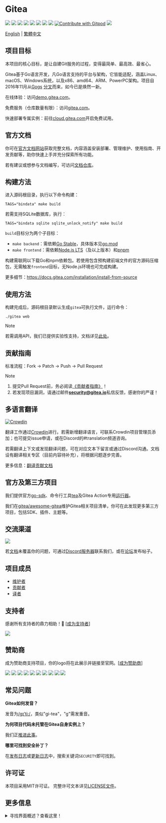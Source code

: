 # Gitea

[![](https://github.com/go-gitea/gitea/actions/workflows/release-nightly.yml/badge.svg?branch=main)](https://github.com/go-gitea/gitea/actions/workflows/release-nightly.yml?query=branch%3Amain "Release Nightly")
[![](https://img.shields.io/discord/322538954119184384.svg?logo=discord&logoColor=white&label=Discord&color=5865F2)](https://discord.gg/Gitea "Join the Discord chat at https://discord.gg/Gitea")
[![](https://goreportcard.com/badge/code.gitea.io/gitea)](https://goreportcard.com/report/code.gitea.io/gitea "Go Report Card")
[![](https://pkg.go.dev/badge/code.gitea.io/gitea?status.svg)](https://pkg.go.dev/code.gitea.io/gitea "GoDoc")
[![](https://img.shields.io/github/release/go-gitea/gitea.svg)](https://github.com/go-gitea/gitea/releases/latest "GitHub release")
[![](https://www.codetriage.com/go-gitea/gitea/badges/users.svg)](https://www.codetriage.com/go-gitea/gitea "Help Contribute to Open Source")
[![](https://opencollective.com/gitea/tiers/backers/badge.svg?label=backers&color=brightgreen)](https://opencollective.com/gitea "Become a backer/sponsor of gitea")
[![](https://img.shields.io/badge/License-MIT-blue.svg)](https://opensource.org/licenses/MIT "License: MIT")
[![Contribute with Gitpod](https://img.shields.io/badge/Contribute%20with-Gitpod-908a85?logo=gitpod&color=green)](https://gitpod.io/#https://github.com/go-gitea/gitea)
[![](https://badges.crowdin.net/gitea/localized.svg)](https://translate.gitea.com "Crowdin")

[English](./README.md) | [繁體中文](./README.zh-tw.md)

## 项目目标

本项目的核心目标，是让自建Git服务的过程，变得最简单、最高效、最省心。

Gitea基于Go语言开发，凡Go语言支持的平台与架构，它皆能适配，涵盖Linux、macOS、Windows系统，以及x86、amd64、ARM、PowerPC架构。项目自2016年11月从[Gogs](https://gogs.io) [分叉](https://blog.gitea.com/welcome-to-gitea/)而来，如今已是焕然一新。

在线体验：访问[demo.gitea.com](https://demo.gitea.com)。

免费服务（仓库数量有限）：访问[gitea.com](https://gitea.com/user/login)。

快速部署专属实例：前往[cloud.gitea.com](https://cloud.gitea.com)开启免费试用。

## 官方文档

你可在[官方文档网站](https://docs.gitea.com/)获取完整文档，内容涵盖安装部署、管理维护、使用指南、开发贡献等，助你快速上手并充分探索所有功能。

若有建议或想参与文档编写，可访问[文档仓库](https://gitea.com/gitea/docs)。

## 构建方法

进入源码根目录，执行以下命令构建：

    TAGS="bindata" make build

若需支持SQLite数据库，执行：

    TAGS="bindata sqlite sqlite_unlock_notify" make build

`build`目标分为两个子目标：

- `make backend`：需依赖[Go Stable](https://go.dev/dl/)，具体版本见[go.mod](/go.mod)
- `make frontend`：需依赖[Node.js LTS](https://nodejs.org/en/download/)（及以上版本）和[pnpm](https://pnpm.io/installation)

构建需联网以下载Go和npm依赖包。若使用包含预构建前端文件的官方源码压缩包，无需触发`frontend`目标，无Node.js环境也可完成构建。

更多细节：https://docs.gitea.com/installation/install-from-source

## 使用方法

构建完成后，源码根目录默认生成`gitea`可执行文件，运行命令：

    ./gitea web

> [!NOTE]
> 若需调用API，我们已提供实验性支持，文档详见[此处](https://docs.gitea.com/api)。

## 贡献指南

标准流程：Fork → Patch → Push → Pull Request

> [!NOTE]
>
> 1. 提交Pull Request前，务必阅读[《贡献者指南》](CONTRIBUTING.md)！
> 2. 若发现项目漏洞，请通过邮件**security@gitea.io**私信反馈，感谢你的严谨！

## 多语言翻译

[![Crowdin](https://badges.crowdin.net/gitea/localized.svg)](https://translate.gitea.com)

翻译工作通过[Crowdin](https://translate.gitea.com)进行。若需新增翻译语言，可联系Crowdin项目管理员添加；也可提交issue申请，或在Discord的#translation频道咨询。

若需翻译上下文或发现翻译问题，可在对应文本下留言或通过Discord沟通。文档设有翻译相关专区（目前内容待补充），将根据问题逐步完善。

更多信息：[翻译贡献文档](https://docs.gitea.com/contributing/localization)

## 官方及第三方项目

我们提供官方[go-sdk](https://gitea.com/gitea/go-sdk)、命令行工具[tea](https://gitea.com/gitea/tea)及Gitea Action专用[运行器](https://gitea.com/gitea/act_runner)。

我们在[gitea/awesome-gitea](https://gitea.com/gitea/awesome-gitea)维护Gitea相关项目清单，你可在此发现更多第三方项目，包括SDK、插件、主题等。

## 交流渠道

[![](https://img.shields.io/discord/322538954119184384.svg?logo=discord&logoColor=white&label=Discord&color=5865F2)](https://discord.gg/Gitea "Join the Discord chat at https://discord.gg/Gitea")

若[文档](https://docs.gitea.com/)未覆盖你的问题，可通过[Discord服务器](https://discord.gg/Gitea)联系我们，或在[论坛](https://forum.gitea.com/)发布帖子。

## 项目成员

- [维护者](https://github.com/orgs/go-gitea/people)
- [贡献者](https://github.com/go-gitea/gitea/graphs/contributors)
- [译者](options/locale/TRANSLATORS)

## 支持者

感谢所有支持者的鼎力相助！🙏 [[成为支持者](https://opencollective.com/gitea#backer)]

<a href="https://opencollective.com/gitea#backers" target="_blank"><img src="https://opencollective.com/gitea/backers.svg?width=890"></a>

## 赞助商

成为赞助商支持项目，你的logo将在此展示并链接至官网。[[成为赞助商](https://opencollective.com/gitea#sponsor)]

<a href="https://opencollective.com/gitea/sponsor/0/website" target="_blank"><img src="https://opencollective.com/gitea/sponsor/0/avatar.svg"></a>
<a href="https://opencollective.com/gitea/sponsor/1/website" target="_blank"><img src="https://opencollective.com/gitea/sponsor/1/avatar.svg"></a>
<a href="https://opencollective.com/gitea/sponsor/2/website" target="_blank"><img src="https://opencollective.com/gitea/sponsor/2/avatar.svg"></a>
<a href="https://opencollective.com/gitea/sponsor/3/website" target="_blank"><img src="https://opencollective.com/gitea/sponsor/3/avatar.svg"></a>
<a href="https://opencollective.com/gitea/sponsor/4/website" target="_blank"><img src="https://opencollective.com/gitea/sponsor/4/avatar.svg"></a>
<a href="https://opencollective.com/gitea/sponsor/5/website" target="_blank"><img src="https://opencollective.com/gitea/sponsor/5/avatar.svg"></a>
<a href="https://opencollective.com/gitea/sponsor/6/website" target="_blank"><img src="https://opencollective.com/gitea/sponsor/6/avatar.svg"></a>
<a href="https://opencollective.com/gitea/sponsor/7/website" target="_blank"><img src="https://opencollective.com/gitea/sponsor/7/avatar.svg"></a>
<a href="https://opencollective.com/gitea/sponsor/8/website" target="_blank"><img src="https://opencollective.com/gitea/sponsor/8/avatar.svg"></a>
<a href="https://opencollective.com/gitea/sponsor/9/website" target="_blank"><img src="https://opencollective.com/gitea/sponsor/9/avatar.svg"></a>

## 常见问题

**Gitea如何发音？**

发音为[/ɡɪ'ti:/](https://youtu.be/EM71-2uDAoY)，类似"gi-tea"，"g"需发重音。

**为何项目代码未托管在Gitea自身实例上？**

我们正[推进此事](https://github.com/go-gitea/gitea/issues/1029)。

**哪里可找到安全补丁？**

在[发布日志](https://github.com/go-gitea/gitea/releases)或[更新日志](https://github.com/go-gitea/gitea/blob/main/CHANGELOG.md)中，搜索关键词`SECURITY`即可找到。

## 许可证

本项目采用MIT许可证。
完整许可文本详见[LICENSE文件](https://github.com/go-gitea/gitea/blob/main/LICENSE)。

## 更多信息

<details>
<summary>寻找界面概述？查看这里！</summary>

### 登录/注册页面

![Login](https://dl.gitea.com/screenshots/login.png)
![Register](https://dl.gitea.com/screenshots/register.png)

### 用户仪表板

![Home](https://dl.gitea.com/screenshots/home.png)
![Issues](https://dl.gitea.com/screenshots/issues.png)
![Pull Requests](https://dl.gitea.com/screenshots/pull_requests.png)
![Milestones](https://dl.gitea.com/screenshots/milestones.png)

### 用户资料

![Profile](https://dl.gitea.com/screenshots/user_profile.png)

### 探索

![Repos](https://dl.gitea.com/screenshots/explore_repos.png)
![Users](https://dl.gitea.com/screenshots/explore_users.png)
![Orgs](https://dl.gitea.com/screenshots/explore_orgs.png)

### 仓库

![Home](https://dl.gitea.com/screenshots/repo_home.png)
![Commits](https://dl.gitea.com/screenshots/repo_commits.png)
![Branches](https://dl.gitea.com/screenshots/repo_branches.png)
![Labels](https://dl.gitea.com/screenshots/repo_labels.png)
![Milestones](https://dl.gitea.com/screenshots/repo_milestones.png)
![Releases](https://dl.gitea.com/screenshots/repo_releases.png)
![Tags](https://dl.gitea.com/screenshots/repo_tags.png)

#### 仓库问题

![List](https://dl.gitea.com/screenshots/repo_issues.png)
![Issue](https://dl.gitea.com/screenshots/repo_issue.png)

#### 仓库拉取请求

![List](https://dl.gitea.com/screenshots/repo_pull_requests.png)
![Pull Request](https://dl.gitea.com/screenshots/repo_pull_request.png)
![File](https://dl.gitea.com/screenshots/repo_pull_request_file.png)
![Commits](https://dl.gitea.com/screenshots/repo_pull_request_commits.png)

#### 仓库操作

![List](https://dl.gitea.com/screenshots/repo_actions.png)
![Details](https://dl.gitea.com/screenshots/repo_actions_run.png)

#### 仓库活动

![Activity](https://dl.gitea.com/screenshots/repo_activity.png)
![Contributors](https://dl.gitea.com/screenshots/repo_contributors.png)
![Code Frequency](https://dl.gitea.com/screenshots/repo_code_frequency.png)
![Recent Commits](https://dl.gitea.com/screenshots/repo_recent_commits.png)

### 组织

![Home](https://dl.gitea.com/screenshots/org_home.png)

</details>
